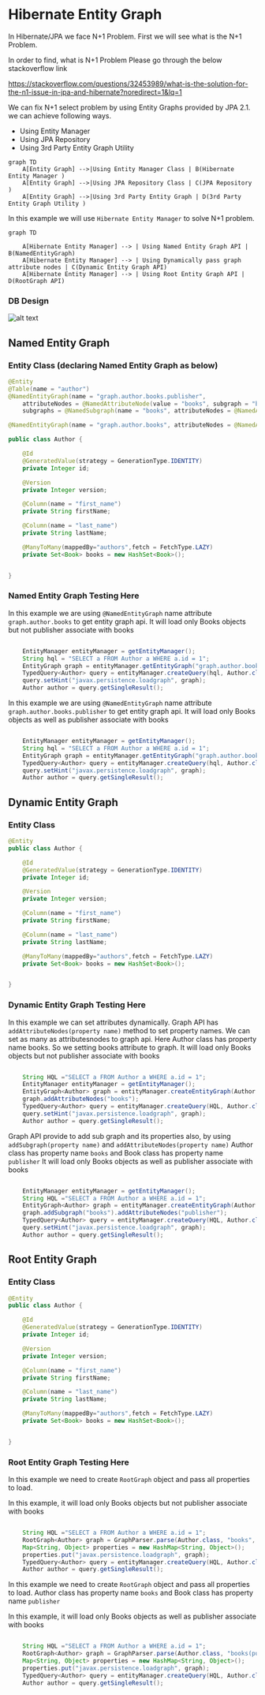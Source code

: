 # Hibernate Entity Graph
 In Hibernate/JPA we face N+1 Problem. First we will see what is the N+1 Problem.
 
 In order to find, what is N+1 Problem Please go through the below stackoverflow link
 
 https://stackoverflow.com/questions/32453989/what-is-the-solution-for-the-n1-issue-in-jpa-and-hibernate?noredirect=1&lq=1
   
 We can fix N+1 select problem by using Entity Graphs provided by JPA 2.1. we can achieve following ways. 
 
 - Using Entity Manager
 - Using JPA Repository
 - Using 3rd Party Entity Graph Utility
  
```mermaid
graph TD
	A[Entity Graph] -->|Using Entity Manager Class | B(Hibernate Entity Manager )
	A[Entity Graph] -->|Using JPA Repository Class | C(JPA Repository )
	A[Entity Graph] -->|Using 3rd Party Entity Graph | D(3rd Party Entity Graph Utility )
```


In this example we will use `Hibernate Entity Manager` to solve N+1 problem.





```mermaid
graph TD
		
	A[Hibernate Entity Manager] --> | Using Named Entity Graph API | B(NamedEntityGraph)
	A[Hibernate Entity Manager] --> | Using Dynamically pass graph attribute nodes | C(Dynamic Entity Graph API)
	A[Hibernate Entity Manager] --> | Using Root Entity Graph API | D(RootGraph API)
```
### DB Design

![alt text](/ERDiagram.png)

## Named Entity Graph

### Entity Class (declaring Named Entity Graph as below)

```java
@Entity
@Table(name = "author")
@NamedEntityGraph(name = "graph.author.books.publisher", 
	attributeNodes = @NamedAttributeNode(value = "books", subgraph = "books"),
	subgraphs = @NamedSubgraph(name = "books", attributeNodes = @NamedAttributeNode("publisher"))    )

@NamedEntityGraph(name = "graph.author.books", attributeNodes = @NamedAttributeNode(value = "books"))

public class Author {

	@Id
	@GeneratedValue(strategy = GenerationType.IDENTITY)
	private Integer id;

	@Version
	private Integer version;

	@Column(name = "first_name")
	private String firstName;

	@Column(name = "last_name")
	private String lastName;

	@ManyToMany(mappedBy="authors",fetch = FetchType.LAZY)
	private Set<Book> books = new HashSet<Book>();


}

```

### Named Entity Graph Testing Here

In this example we are using `@NamedEntityGraph` name attribute `graph.author.books` to get entity graph api. 
It will load only Books objects but not publisher associate with books

```java

	EntityManager entityManager = getEntityManager();
	String hql = "SELECT a FROM Author a WHERE a.id = 1";
	EntityGraph graph = entityManager.getEntityGraph("graph.author.books");
	TypedQuery<Author> query = entityManager.createQuery(hql, Author.class);
	query.setHint("javax.persistence.loadgraph", graph);
	Author author = query.getSingleResult();

```

In this example we are using `@NamedEntityGraph` name attribute `graph.author.books.publisher` to get entity graph api. 
It will load only Books objects as well as publisher associate with books

```java

	EntityManager entityManager = getEntityManager();
	String hql = "SELECT a FROM Author a WHERE a.id = 1";
	EntityGraph graph = entityManager.getEntityGraph("graph.author.books");		
	TypedQuery<Author> query = entityManager.createQuery(hql, Author.class);
	query.setHint("javax.persistence.loadgraph", graph);
	Author author = query.getSingleResult();

```

## Dynamic Entity Graph

### Entity Class

```java
@Entity
public class Author {

	@Id
	@GeneratedValue(strategy = GenerationType.IDENTITY)
	private Integer id;

	@Version
	private Integer version;

	@Column(name = "first_name")
	private String firstName;

	@Column(name = "last_name")
	private String lastName;

	@ManyToMany(mappedBy="authors",fetch = FetchType.LAZY)
	private Set<Book> books = new HashSet<Book>();


}

```

### Dynamic Entity Graph Testing Here

In this example we can set attributes dynamically. Graph API has  `addAttributeNodes(property name)` method to set property names.
We can set as many as attributesnodes to graph api. Here Author class has property name books. So we setting books attribute to graph.
It will load only Books objects but not publisher associate with books

```java

	String HQL ="SELECT a FROM Author a WHERE a.id = 1"; 
	EntityManager entityManager = getEntityManager();
	EntityGraph<Author> graph = entityManager.createEntityGraph(Author.class);
	graph.addAttributeNodes("books");
	TypedQuery<Author> query = entityManager.createQuery(HQL, Author.class);
	query.setHint("javax.persistence.loadgraph", graph);
	Author author = query.getSingleResult();

```

Graph API provide to add sub graph and its properties also, by using  `addSubgraph(property name)` and `addAttributeNodes(property name)`
Author class has property name `books` and Book class has property name `publisher` 
It will load only Books objects as well as publisher associate with books

```java

	EntityManager entityManager = getEntityManager();
	String HQL ="SELECT a FROM Author a WHERE a.id = 1"; 
	EntityGraph<Author> graph = entityManager.createEntityGraph(Author.class);
	graph.addSubgraph("books").addAttributeNodes("publisher");
	TypedQuery<Author> query = entityManager.createQuery(HQL, Author.class);
	query.setHint("javax.persistence.loadgraph", graph);
	Author author = query.getSingleResult();

```

## Root Entity Graph

### Entity Class

```java
@Entity
public class Author {

	@Id
	@GeneratedValue(strategy = GenerationType.IDENTITY)
	private Integer id;

	@Version
	private Integer version;

	@Column(name = "first_name")
	private String firstName;

	@Column(name = "last_name")
	private String lastName;

	@ManyToMany(mappedBy="authors",fetch = FetchType.LAZY)
	private Set<Book> books = new HashSet<Book>();


}

```

### Root Entity Graph Testing Here

In this example we need to create `RootGraph` object and pass all properties to load.

In this example, it will load only Books objects but not publisher associate with books

```java

	String HQL ="SELECT a FROM Author a WHERE a.id = 1"; 
	RootGraph<Author> graph = GraphParser.parse(Author.class, "books", entityManager);
	Map<String, Object> properties = new HashMap<String, Object>();
	properties.put("javax.persistence.loadgraph", graph);
	TypedQuery<Author> query = entityManager.createQuery(HQL, Author.class);
	Author author = query.getSingleResult();

```

In this example we need to create `RootGraph` object and pass all properties to load. Author class has property name `books` and Book class has property name `publisher` 

In this example, it will load only Books objects as well as publisher associate with books

```java

	String HQL ="SELECT a FROM Author a WHERE a.id = 1"; 
	RootGraph<Author> graph = GraphParser.parse(Author.class, "books(publisher)", entityManager);
	Map<String, Object> properties = new HashMap<String, Object>();
	properties.put("javax.persistence.loadgraph", graph);
	TypedQuery<Author> query = entityManager.createQuery(HQL, Author.class);
	Author author = query.getSingleResult();

```

